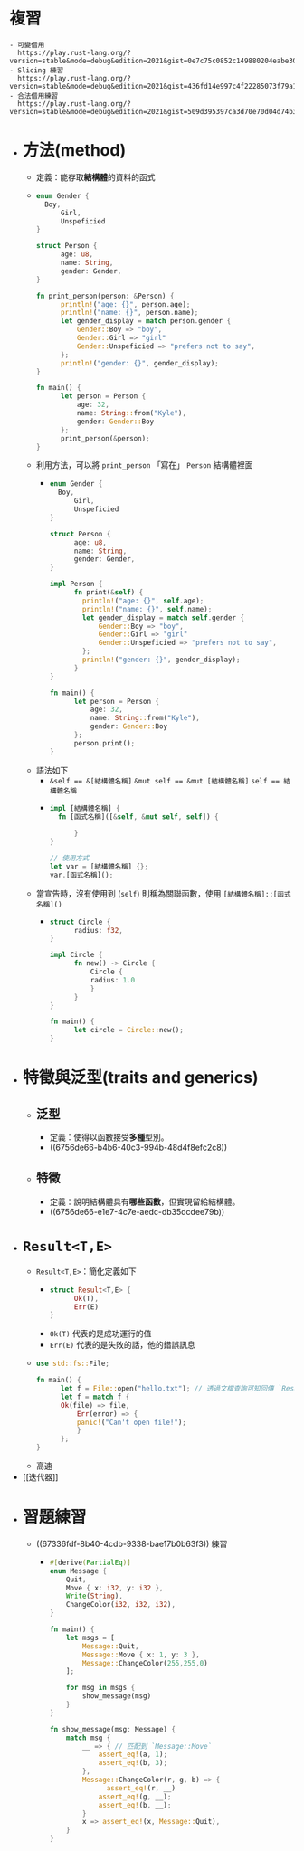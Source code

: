 # 複習
	- 可變借用
	  https://play.rust-lang.org/?version=stable&mode=debug&edition=2021&gist=0e7c75c0852c149880204eabe30ffdda
	- Slicing 練習
	  https://play.rust-lang.org/?version=stable&mode=debug&edition=2021&gist=436fd14e997c4f22285073f79a116749
	- 合法借用練習
	  https://play.rust-lang.org/?version=stable&mode=debug&edition=2021&gist=509d395397ca3d70e70d04d74b30ad23
- # 方法(method)
	- 定義：能存取**結構體**的資料的函式
	- ```rust
	  enum Gender {
	   	Boy,
	    	Girl,
	    	Unspeficied
	  }
	  
	  struct Person {
	    	age: u8,
	    	name: String,
	    	gender: Gender,
	  }
	  
	  fn print_person(person: &Person) {
	    	println!("age: {}", person.age);
	    	println!("name: {}", person.name);
	    	let gender_display = match person.gender {
	        	Gender::Boy => "boy",
	        	Gender::Girl => "girl"
	        	Gender::Unspeficied => "prefers not to say", 
	    	};
	    	println!("gender: {}", gender_display);
	  }
	  
	  fn main() {
	    	let person = Person {
	        	age: 32,
	        	name: String::from("Kyle"),
	        	gender: Gender::Boy
	    	};
	    	print_person(&person);
	  }
	  ```
	- 利用方法，可以將 `print_person` 「寫在」 `Person` 結構體裡面
		- ```rust
		  enum Gender {
		   	Boy,
		    	Girl,
		    	Unspeficied
		  }
		  
		  struct Person {
		    	age: u8,
		    	name: String,
		    	gender: Gender,
		  }
		  
		  impl Person {
		    	fn print(&self) {
		          println!("age: {}", self.age);
		          println!("name: {}", self.name);
		          let gender_display = match self.gender {
		              Gender::Boy => "boy",
		              Gender::Girl => "girl"
		              Gender::Unspeficied => "prefers not to say", 
		          };
		          println!("gender: {}", gender_display);
		    	}
		  }
		  
		  fn main() {
		    	let person = Person {
		        	age: 32,
		        	name: String::from("Kyle"),
		        	gender: Gender::Boy
		    	};
		    	person.print();
		  }
		  ```
	- 語法如下
		- `&self == &[結構體名稱]`
		  `&mut self == &mut [結構體名稱]`
		  `self == 結構體名稱`
		- ```rust
		  impl [結構體名稱] {
		  	fn [函式名稱]([&self, &mut self, self]) {
		        
		    	}
		  }
		  
		  // 使用方式
		  let var = [結構體名稱] {};
		  var.[函式名稱]();
		  ```
	- 當宣告時，沒有使用到 (`self`) 則稱為關聯函數，使用 `[結構體名稱]::[函式名稱]()`
		- ```rust
		  struct Circle {
		    	radius: f32,
		  }
		  
		  impl Circle {
		    	fn new() -> Circle {
		        	Circle {
		          	radius: 1.0 
		        	}
		    	}
		  }
		  
		  fn main() {
		    	let circle = Circle::new();
		  }
		  ```
- # 特徵與泛型(traits and generics)
	- ## 泛型
		- 定義：使得以函數接受**多種**型別。
		- ((6756de66-b4b6-40c3-994b-48d4f8efc2c8))
	- ## 特徵
		- 定義：說明結構體具有**哪些函數**，但實現留給結構體。
		- ((6756de66-e1e7-4c7e-aedc-db35dcdee79b))
- # `Result<T,E>`
	- `Result<T,E>`：簡化定義如下
		- ```rust
		  struct Result<T,E> {
		    	Ok(T),
		    	Err(E)
		  }
		  ```
		- `Ok(T)` 代表的是成功運行的值
		- `Err(E)` 代表的是失敗的話，他的錯誤訊息
	- ```rust
	  use std::fs::File;
	  
	  fn main() {
	    	let f = File::open("hello.txt"); // 透過文檔查詢可知回傳 `Result`
	    	let f = match f {
	      	Ok(file) => file,
	        	Err(error) => {
	          	panic!("Can't open file!");
	        	}
	    	};
	  }
	  ```
	- 高速
- [[迭代器]]
- # 習題練習
	- ((67336fdf-8b40-4cdb-9338-bae17b0b63f3)) 練習
		- ```rust
		  #[derive(PartialEq)]
		  enum Message {
		      Quit,
		      Move { x: i32, y: i32 },
		      Write(String),
		      ChangeColor(i32, i32, i32),
		  }
		  
		  fn main() {
		      let msgs = [
		          Message::Quit,
		          Message::Move { x: 1, y: 3 },
		          Message::ChangeColor(255,255,0)
		      ];
		  
		      for msg in msgs {
		          show_message(msg)
		      }
		  } 
		  
		  fn show_message(msg: Message) {
		      match msg {
		          __ => { // 匹配到 `Message::Move`
		              assert_eq!(a, 1);
		              assert_eq!(b, 3);
		          },
		          Message::ChangeColor(r, g, b) => {
		            	assert_eq!(r, __)
		              assert_eq!(g, __);
		              assert_eq!(b, __);
		          }
		          x => assert_eq!(x, Message::Quit),
		      }
		  }
		  ```